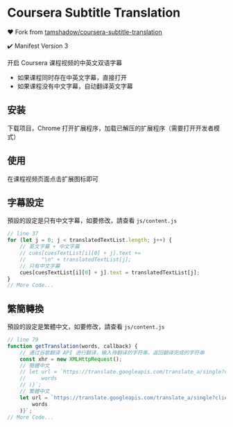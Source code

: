 # Coursera Subtitle Translation

❤️ Fork from [tamshadow/coursera-subtitle-translation](https://github.com/tamshadow/coursera-subtitle-translation)

✔️ Manifest Version 3

开启 Coursera 课程视频的中英文双语字幕

-   如果课程同时存在中英文字幕，直接打开
-   如果课程没有中文字幕，自动翻译英文字幕

## 安装

下载项目，Chrome 打开扩展程序，加载已解压的扩展程序（需要打开开发者模式）

## 使用

在课程视频页面点击扩展图标即可

## 字幕設定

預設的設定是只有中文字幕，如要修改，請查看 `js/content.js`

```js
// line 37
for (let j = 0; j < translatedTextList.length; j++) {
    // 英文字幕 + 中文字幕
    // cues[cuesTextList[i][0] + j].text +=
    //     "\n" + translatedTextList[j];
    // 只有中文字幕
    cues[cuesTextList[i][0] + j].text = translatedTextList[j];
}
// More Code...
```

## 繁簡轉換

預設的設定是繁體中文，如要修改，請查看 `js/content.js`

```js
// line 79
function getTranslation(words, callback) {
    // 通过谷歌翻译 API 进行翻译，输入待翻译的字符串，返回翻译完成的字符串
    const xhr = new XMLHttpRequest();
    // 簡體中文
    // let url = `https://translate.googleapis.com/translate_a/single?client=gtx&sl=en&tl=zh&dt=t&q=${encodeURI(
    //     words
    // )}`;
    // 繁體中文
    let url = `https://translate.googleapis.com/translate_a/single?client=gtx&sl=en&tl=zh-tw&dt=t&q=${encodeURI(
        words
    )}`;
// More Code...
```

